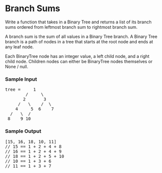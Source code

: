 # Branch Sums

<div class="html">
<p>
  Write a function that takes in a Binary Tree and returns a list of its branch
  sums ordered from leftmost branch sum to rightmost branch sum.
</p>
<p>
  A branch sum is the sum of all values in a Binary Tree branch. A Binary Tree
  branch is a path of nodes in a tree that starts at the root node and ends at
  any leaf node.
</p>
<p>
  Each <span>BinaryTree</span> node has an integer <span>value</span>, a
  <span>left</span> child node, and a <span>right</span> child node. Children
  nodes can either be <span>BinaryTree</span> nodes themselves or
  <span>None</span> / <span>null</span>.
</p>
<h3>Sample Input</h3>
<pre><span class="CodeEditor-promptParameter">tree</span> =     1
        /     \
       2       3
     /   \    /  \
    4     5  6    7
  /   \  /
 8    9 10
</pre>
<h3>Sample Output</h3>
<pre>[15, 16, 18, 10, 11]
<span class="CodeEditor-promptComment">// 15 == 1 + 2 + 4 + 8</span>
<span class="CodeEditor-promptComment">// 16 == 1 + 2 + 4 + 9</span>
<span class="CodeEditor-promptComment">// 18 == 1 + 2 + 5 + 10</span>
<span class="CodeEditor-promptComment">// 10 == 1 + 3 + 6</span>
<span class="CodeEditor-promptComment">// 11 == 1 + 3 + 7</span>
</pre>
</div>
